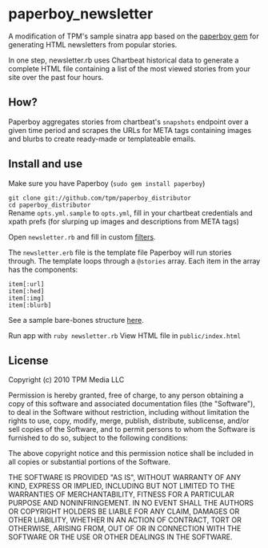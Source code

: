 # paperboy_newsletter

A modification of TPM's sample sinatra app based on the [paperboy gem](http://github.com/tpm/paperboy) for generating HTML newsletters from popular stories. 

In one step, newsletter.rb uses Chartbeat historical data to generate a complete HTML file containing a list of the most viewed stories from your site over the past four hours.

## How?

Paperboy aggregates stories from chartbeat's `snapshots` endpoint over a given time period and scrapes the URLs for META tags containing images and blurbs to create ready-made or templateable emails. 

## Install and use

Make sure you have Paperboy (`sudo gem install paperboy`)

`git clone git://github.com/tpm/paperboy_distributor`  
`cd paperboy_distributor`  
Rename `opts.yml.sample` to `opts.yml`, fill in your chartbeat credentials and xpath prefs (for slurping up images and descriptions from META tags)

Open `newsletter.rb` and fill in custom [filters](http://github.com/tpm/stats\_combiner/blob/master/README.md).

The `newsletter.erb` file is the template file Paperboy will run stories through. The template loops through a `@stories` array. Each item in the array has the components: 

    item[:url]
    item[:hed]
    item[:img]
    item[:blurb]

See a sample bare-bones structure  [here](http://tpm.github.com/paperboy/#section-20).

Run app with `ruby newsletter.rb`
View HTML file in `public/index.html`

## License

Copyright (c) 2010 TPM Media LLC

Permission is hereby granted, free of charge, to any person obtaining
a copy of this software and associated documentation files (the
"Software"), to deal in the Software without restriction, including
without limitation the rights to use, copy, modify, merge, publish,
distribute, sublicense, and/or sell copies of the Software, and to
permit persons to whom the Software is furnished to do so, subject to
the following conditions:

The above copyright notice and this permission notice shall be
included in all copies or substantial portions of the Software.

THE SOFTWARE IS PROVIDED "AS IS", WITHOUT WARRANTY OF ANY KIND,
EXPRESS OR IMPLIED, INCLUDING BUT NOT LIMITED TO THE WARRANTIES OF
MERCHANTABILITY, FITNESS FOR A PARTICULAR PURPOSE AND
NONINFRINGEMENT. IN NO EVENT SHALL THE AUTHORS OR COPYRIGHT HOLDERS BE
LIABLE FOR ANY CLAIM, DAMAGES OR OTHER LIABILITY, WHETHER IN AN ACTION
OF CONTRACT, TORT OR OTHERWISE, ARISING FROM, OUT OF OR IN CONNECTION
WITH THE SOFTWARE OR THE USE OR OTHER DEALINGS IN THE SOFTWARE.
